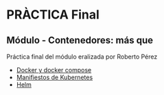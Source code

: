 # PRÀCTICA Final
## Módulo - Contenedores: más que 

Práctica final del módulo eralizada por Roberto Pérez

- [Docker y docker compose](./docker/README-docker.md)
- [Manifiestos de Kubernetes](./k8s/README-k8s.md)
- [Helm](./helm/evenodds/README-helm.md)